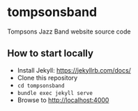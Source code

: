 # tompsonsband
Tompsons Jazz Band website source code

## How to start locally
- Install Jekyll: <https://jekyllrb.com/docs/>
- Clone this repository
- `cd tompsonsband`
- `bundle exec jekyll serve`
- Browse to <http://localhost:4000>
